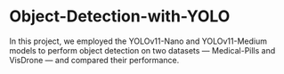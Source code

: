 # Object-Detection-with-YOLO

In this project, we employed the YOLOv11-Nano and YOLOv11-Medium models to perform object detection on two datasets — Medical-Pills and VisDrone — and compared their performance.
